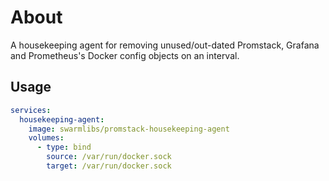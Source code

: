 # About
A housekeeping agent for removing unused/out-dated Promstack, Grafana and Prometheus's Docker config objects on an interval.

## Usage

```yml
services:
  housekeeping-agent:
    image: swarmlibs/promstack-housekeeping-agent
    volumes:
      - type: bind
        source: /var/run/docker.sock
        target: /var/run/docker.sock
```
